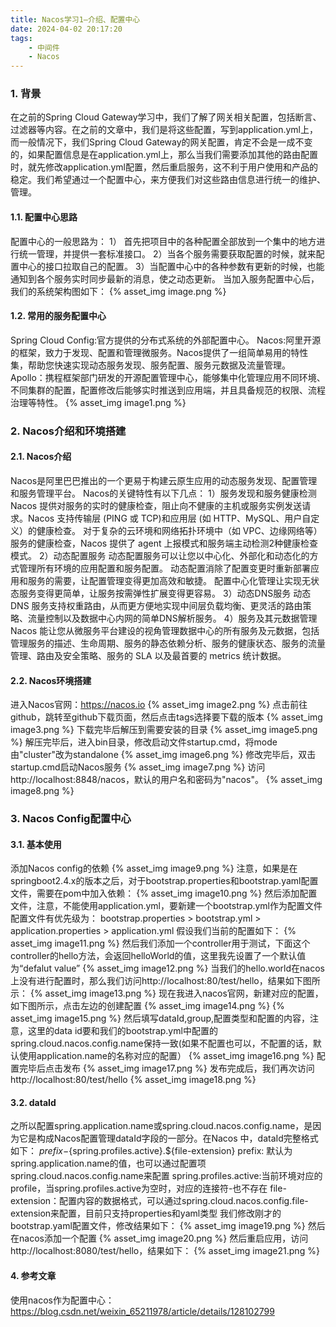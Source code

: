 ```yaml
---
title: Nacos学习1—介绍、配置中心
date: 2024-04-02 20:17:20
tags: 
    - 中间件
    - Nacos
---
```

### 1. 背景
在之前的Spring Cloud Gateway学习中，我们了解了网关相关配置，包括断言、过滤器等内容。在之前的文章中，我们是将这些配置，写到application.yml上，而一般情况下，我们Spring Cloud Gateway的网关配置，肯定不会是一成不变的，如果配置信息是在application.yml上，那么当我们需要添加其他的路由配置时，就先修改application.yml配置，然后重启服务，这不利于用户使用和产品的稳定。我们希望通过一个配置中心，来方便我们对这些路由信息进行统一的维护、管理。
#### 1.1. 配置中心思路
配置中心的一般思路为：
1） 首先把项目中的各种配置全部放到一个集中的地方进行统一管理，并提供一套标准接口。
2）当各个服务需要获取配置的时候，就来配置中心的接口拉取自己的配置。
3）当配置中心中的各种参数有更新的时候，也能通知到各个服务实时同步最新的消息，使之动态更新。
当加入服务配置中心后，我们的系统架构图如下：
{% asset_img image.png %}
#### 1.2. 常用的服务配置中心
Spring Cloud Config:官方提供的分布式系统的外部配置中心。
Nacos:阿里开源的框架，致力于发现、配置和管理微服务。Nacos提供了一组简单易用的特性集，帮助您快速实现动态服务发现、服务配置、服务元数据及流量管理。
Apollo：携程框架部门研发的开源配置管理中心，能够集中化管理应用不同环境、不同集群的配置，配置修改后能够实时推送到应用端，并且具备规范的权限、流程治理等特性。
{% asset_img image1.png %}
### 2. Nacos介绍和环境搭建
#### 2.1. Nacos介绍
Nacos是阿里巴巴推出的一个更易于构建云原生应用的动态服务发现、配置管理和服务管理平台。
Nacos的关键特性有以下几点：
1）服务发现和服务健康检测
Nacos 提供对服务的实时的健康检查，阻止向不健康的主机或服务实例发送请求。Nacos 支持传输层 (PING 或 TCP)和应用层 (如 HTTP、MySQL、用户自定义）的健康检查。 对于复杂的云环境和网络拓扑环境中（如 VPC、边缘网络等）服务的健康检查，Nacos 提供了 agent 上报模式和服务端主动检测2种健康检查模式。
2）动态配置服务
动态配置服务可以让您以中心化、外部化和动态化的方式管理所有环境的应用配置和服务配置。
动态配置消除了配置变更时重新部署应用和服务的需要，让配置管理变得更加高效和敏捷。
配置中心化管理让实现无状态服务变得更简单，让服务按需弹性扩展变得更容易。
3）动态DNS服务
动态 DNS 服务支持权重路由，从而更方便地实现中间层负载均衡、更灵活的路由策略、流量控制以及数据中心内网的简单DNS解析服务。
4）服务及其元数据管理
Nacos 能让您从微服务平台建设的视角管理数据中心的所有服务及元数据，包括管理服务的描述、生命周期、服务的静态依赖分析、服务的健康状态、服务的流量管理、路由及安全策略、服务的 SLA 以及最首要的 metrics 统计数据。
#### 2.2. Nacos环境搭建
进入Nacos官网：https://nacos.io
{% asset_img image2.png %}
点击前往github，跳转至github下载页面，然后点击tags选择要下载的版本
{% asset_img image3.png %}
下载完毕后解压到需要安装的目录
{% asset_img image5.png %}
解压完毕后，进入bin目录，修改启动文件startup.cmd，将mode由"cluster"改为standalone
{% asset_img image6.png %}
修改完毕后，双击startup.cmd启动Nacos服务
{% asset_img image7.png %}
访问http://localhost:8848/nacos，默认的用户名和密码为"nacos"。
{% asset_img image8.png %}
### 3. Nacos Config配置中心
#### 3.1. 基本使用
添加Nacos config的依赖
{% asset_img image9.png %}
注意，如果是在springboot2.4.x的版本之后，对于bootstrap.properties和bootstrap.yaml配置文件，需要在pom中加入依赖：
{% asset_img image10.png %}
然后添加配置文件，注意，不能使用application.yml，要新建一个bootstrap.yml作为配置文件
配置文件有优先级为：
bootstrap.properties  > bootstrap.yml > application.properties > application.yml
假设我们当前的配置如下：
{% asset_img image11.png %}
然后我们添加一个controller用于测试，下面这个controller的hello方法，会返回helloWorld的值，这里我先设置了一个默认值为“defalut value”
{% asset_img image12.png %}
当我们的hello.world在nacos上没有进行配置时，那么我们访问http://localhost:80/test/hello，结果如下图所示：
{% asset_img image13.png %}
现在我进入nacos官网，新建对应的配置，如下图所示，点击左边的创建配置
{% asset_img image14.png %}
{% asset_img image15.png %}
然后填写dataId,group,配置类型和配置的内容，注意，这里的data id要和我们的bootstrap.yml中配置的spring.cloud.nacos.config.name保持一致(如果不配置也可以，不配置的话，默认使用application.name的名称对应的配置）
{% asset_img image16.png %}
配置完毕后点击发布
{% asset_img image17.png %}
发布完成后，我们再次访问http://localhost:80/test/hello
{% asset_img image18.png %}
#### 3.2. dataId
之所以配置spring.application.name或spring.cloud.nacos.config.name，是因为它是构成Nacos配置管理dataId字段的一部分。在Nacos 中，dataId完整格式如下：
${prefix}-${spring.profiles.active}.${file-extension}
prefix: 默认为spring.application.name的值，也可以通过配置项spring.cloud.nacos.config.name来配置
spring.profiles.active:当前环境对应的profile，当spring.profiles.active为空时，对应的连接符-也不存在
file-extension：配置内容的数据格式，可以通过spring.cloud.nacos.config.file-extension来配置，目前只支持properties和yaml类型
我们修改刚才的bootstrap.yaml配置文件，修改结果如下：
{% asset_img image19.png %}
然后在nacos添加一个配置
{% asset_img image20.png %}
然后重启应用，访问http://localhost:8080/test/hello，结果如下：
{% asset_img image21.png %}

#### 4. 参考文章
使用nacos作为配置中心：https://blog.csdn.net/weixin_65211978/article/details/128102799
